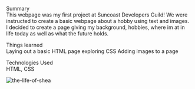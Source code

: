 Summary<br/>
This webpage was my first project at Suncoast Developers Guild! We were instructed to create a basic webpage about a hobby using text and images. I decided to create a page giving my background, hobbies, where im at in life today as well as what the future holds.    

Things learned<br/>
Laying out a basic HTML page
exploring CSS 
Adding images to a page

Technologies Used<br/>
HTML, CSS




![the-life-of-shea](https://user-images.githubusercontent.com/44300521/49690488-df043700-faff-11e8-90c4-c094413d7e50.gif)
